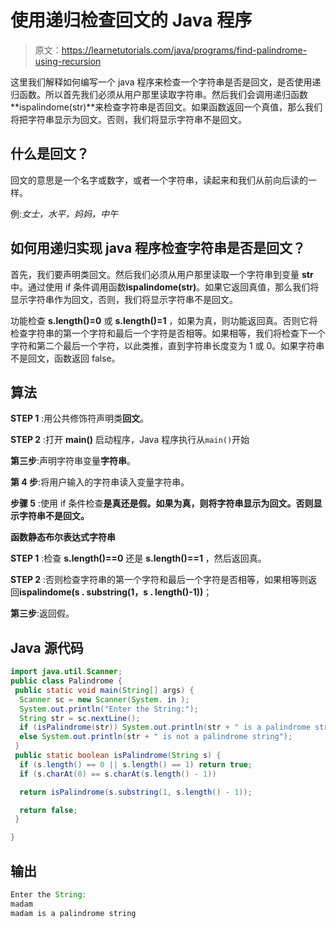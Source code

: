 # 使用递归检查回文的 Java 程序

> 原文：<https://learnetutorials.com/java/programs/find-palindrome-using-recursion>

这里我们解释如何编写一个 java 程序来检查一个字符串是否是回文，是否使用递归函数。所以首先我们必须从用户那里读取字符串。然后我们会调用递归函数**ispalindome(str)**来检查字符串是否回文。如果函数返回一个真值，那么我们将把字符串显示为回文。否则，我们将显示字符串不是回文。

## 什么是回文？

回文的意思是一个名字或数字，或者一个字符串，读起来和我们从前向后读的一样。

例:*女士，水平，妈妈，中午*

## 如何用递归实现 java 程序检查字符串是否是回文？

首先，我们要声明类回文。然后我们必须从用户那里读取一个字符串到变量 **str** 中。通过使用 if 条件调用函数**ispalindome(str)**。如果它返回真值，那么我们将显示字符串作为回文，否则，我们将显示字符串不是回文。

功能检查 **s.length()=0** 或 **s.length()=1** ，如果为真，则功能返回真。否则它将检查字符串的第一个字符和最后一个字符是否相等。如果相等，我们将检查下一个字符和第二个最后一个字符，以此类推，直到字符串长度变为 1 或 0。如果字符串不是回文，函数返回 false。

## 算法

**STEP 1** :用公共修饰符声明类**回文**。

**STEP 2** :打开 **main()** 启动程序，Java 程序执行从`main()`开始

**第三步**:声明字符串变量**字符串**。

**第 4 步**:将用户输入的字符串读入变量字符串。

**步骤 5** :使用 if 条件检查**是真还是假。如果为真，则将字符串显示为回文。否则显示字符串不是回文。**

**函数静态布尔表达式字符串**

**STEP 1** :检查 **s.length()==0** 还是 **s.length()==1** ，然后返回真。

**STEP 2** :否则检查字符串的第一个字符和最后一个字符是否相等，如果相等则返回**ispalindome(s . substring(1，s . length()-1))**；

**第三步**:返回假。

## Java 源代码

```java
import java.util.Scanner;
public class Palindrome {
 public static void main(String[] args) {
  Scanner sc = new Scanner(System. in );
  System.out.println("Enter the String:");
  String str = sc.nextLine();
  if (isPalindrome(str)) System.out.println(str + " is a palindrome string");
  else System.out.println(str + " is not a palindrome string");
 }
 public static boolean isPalindrome(String s) {
  if (s.length() == 0 || s.length() == 1) return true;
  if (s.charAt(0) == s.charAt(s.length() - 1))

  return isPalindrome(s.substring(1, s.length() - 1));

  return false;
 }

}

```

## 输出

```java
Enter the String:
madam
madam is a palindrome string
```